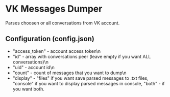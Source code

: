 # VK Messages Dumper
Parses choosen or all conversations from VK account.

## Configuration (config.json)
- "access_token" - account access token\n
- "id" - array with conversations peer (leave empty if you want ALL conversations)\n
- "uid" - account id\n
- "count" - count of messages that you want to dump\n
- "display" - "files" if you want save parsed messages to .txt files, "console" if you want to display parsed messages in console, "both" - if you want both.
